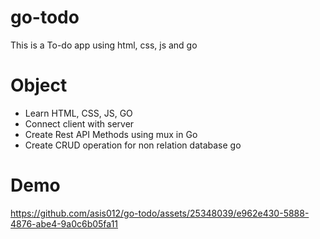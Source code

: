 # go-todo
This is a To-do app using html, css, js and go

# Object
- Learn HTML, CSS, JS, GO
- Connect client with server
- Create Rest API Methods using mux in Go
- Create CRUD operation for non relation database go

# Demo
https://github.com/asis012/go-todo/assets/25348039/e962e430-5888-4876-abe4-9a0c6b05fa11

